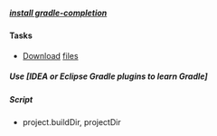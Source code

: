 
##### [install gradle-completion](https://github.com/gradle/gradle-completion)


#### Tasks
- [Download](https://github.com/michel-kraemer/gradle-download-task) [files](https://michelkraemer.com/recipes-for-gradle-download/)


##### Use [IDEA or Eclipse Gradle plugins to learn Gradle]
##### Script
- project.buildDir, projectDir


